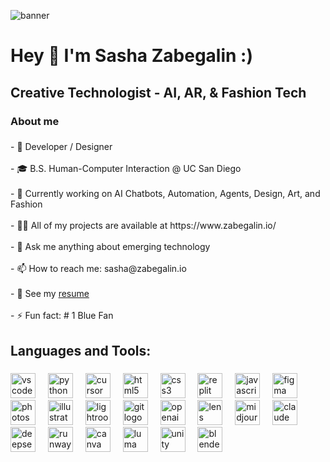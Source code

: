 ![banner](sasha.gif)

###

<h1 align="left">Hey 👋 I'm Sasha Zabegalin :)</h1>

###

<h2 align="left">Creative Technologist - AI, AR, & Fashion Tech</h2>


###

<h3 align="left">About me</h3>

###

<p align="left">
- 🎨 Developer / Designer<br><br>
- 🎓 B.S. Human-Computer Interaction @ UC San Diego <br><br>
- 🔭 Currently working on AI Chatbots, Automation, Agents, Design, Art, and Fashion<br><br>
- 👨‍💻 All of my projects are available at https://www.zabegalin.io/<br><br>
- 💬 Ask me anything about emerging technology<br><br>
- 📫 How to reach me: sasha@zabegalin.io<br><br>
- 📄 See my <a href="https://drive.google.com/file/d/1M-Kj-LUZXtjafrQGPrEuDClpxRt1br0h/view?usp=sharing">resume</a> <br><br>
- ⚡ Fun fact: # 1 Blue Fan
</p>

###

<h2 align="left">Languages and Tools:</h2>

###

<div align="left">
  <img src="https://cdn.jsdelivr.net/gh/devicons/devicon/icons/vscode/vscode-original.svg" height="40" alt="vscode logo"  />
  <img width="12" />
  <img src="https://cdn.jsdelivr.net/gh/devicons/devicon/icons/python/python-original.svg" height="40" alt="python logo"  />
  <img width="12" />
  <img src="https://registry.npmmirror.com/@lobehub/icons-static-png/latest/files/dark/cursor.png" height="40" alt="cursor ai logo"  />
  <img width="12" />
  <img src="https://cdn.jsdelivr.net/gh/devicons/devicon/icons/html5/html5-original.svg" height="40" alt="html5 logo"  />
  <img width="12" />
  <img src="https://cdn.jsdelivr.net/gh/devicons/devicon/icons/css3/css3-original.svg" height="40" alt="css3 logo"  />
  <img width="12" />
  <img src="https://upload.wikimedia.org/wikipedia/commons/thumb/7/78/New_Replit_Logo.svg/1200px-New_Replit_Logo.svg.png" height="40" alt="replit logo"  />
  <img width="12" />
  <img src="https://cdn.jsdelivr.net/gh/devicons/devicon/icons/javascript/javascript-original.svg" height="40" alt="javascript logo"  />
  <img width="12" />
  <img src="https://cdn.jsdelivr.net/gh/devicons/devicon/icons/figma/figma-original.svg" height="40" alt="figma logo"  />
  <img width="12" />
  <img src="https://cdn.freebiesupply.com/logos/large/2x/adobe-photoshop-cs6-logo-svg-vector.svg" height="40" alt="photoshop logo"  />
  <img width="12" />
  <img src="https://cdn.jsdelivr.net/gh/devicons/devicon/icons/illustrator/illustrator-line.svg" height="40" alt="illustrator logo"  />
  <img width="12" />
  <img src="https://macmagazine.com.br/wp-content/uploads/2012/05/10-icone-photoshop-lightroom-4.png" height="40" alt="lightroom logo"  />
  <img width="12" />
   <img src="https://upload.wikimedia.org/wikipedia/commons/thumb/3/3f/Git_icon.svg/2048px-Git_icon.svg.png" height="40" alt="git logo"  />
  <img width="12" />
  <img src="https://static.vecteezy.com/system/resources/previews/022/227/364/non_2x/openai-chatgpt-logo-icon-free-png.png" height="40" alt="openai logo"  />
  <img width="12" />
  <img src="https://images.ctfassets.net/ub38vssza5h3/7FynBv68WKAHYYAe7XQhlk/dfa0ebd5e13c3bdd5b0f34345e65170f/LS.png" height="40" alt="lens studio logo"  />
  <img width="12" />
  <img src="https://freepnglogo.com/images/all_img/1728106590_midjourney_logo.png" height="40" alt="midjourney logo"  />
  <img width="12" />
  <img src="https://uxwing.com/wp-content/themes/uxwing/download/brands-and-social-media/claude-ai-icon.png" height="40" alt="claude logo"  />
  <img width="12" />
  <img src="https://media.imgcdn.org/repo/2025/01/deepseek-ai-assistant/6798ad7b288ef-deepseek-ai-assistant-Icon.webp" height="40" alt="deepseek logo"  />
  <img width="12" />
  <img src="https://docubase.mit.edu/wp-content/uploads/2020/04/runway-logo-420x420.png" height="40" alt="runway logo"  />
  <img width="12" />
  <img src="https://uxwing.com/wp-content/themes/uxwing/download/brands-and-social-media/canva-icon.png" height="40" alt="canva logo"  />
  <img width="12" />
  <img src="https://cdn-luma.com/public/lumalabs.ai/media-kit/1.svg" height="40" alt="luma logo"  />
  <img width="12" />
  <img src="https://velog.velcdn.com/images/txmay/post/2d58e976-2543-495b-a42d-43b7967bc5ab/image.png" height="40" alt="unity logo"  />
  <img width="12" />
  <img src="https://cdn.jsdelivr.net/gh/devicons/devicon/icons/blender/blender-original.svg" height="40" alt="blender logo"  />
</div>

###

